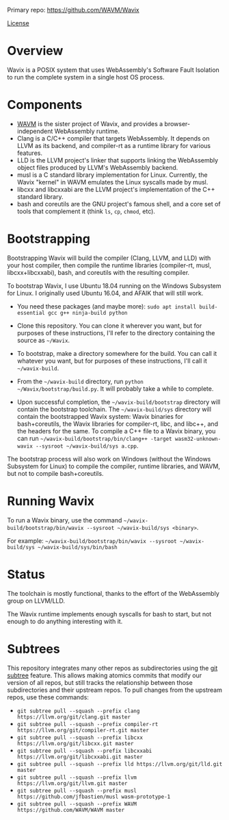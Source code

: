 Primary repo: https://github.com/WAVM/Wavix

[License](LICENSE.md)

# Overview

Wavix is a POSIX system that uses WebAssembly's Software Fault Isolation to run the complete system in a single host OS process.

# Components

* [WAVM](https://github.com/WAVM/WAVM) is the sister project of Wavix, and provides a browser-independent WebAssembly runtime.
* Clang is a C/C++ compiler that targets WebAssembly. It depends on LLVM as its backend, and compiler-rt as a runtime library for various features.
* LLD is the LLVM project's linker that supports linking the WebAssembly object files produced by LLVM's WebAssembly backend.
* musl is a C standard library implementation for Linux. Currently, the Wavix "kernel" in WAVM emulates the Linux syscalls made by musl.
* libcxx and libcxxabi are the LLVM project's implementation of the C++ standard library.
* bash and coreutils are the GNU project's famous shell, and a core set of tools that complement it (think `ls`, `cp`, `chmod`, etc).

# Bootstrapping

Bootstrapping Wavix will build the compiler (Clang, LLVM, and LLD) with your host compiler, then compile the runtime libraries (compiler-rt, musl, libcxx+libcxxabi), bash, and coreutils with the resulting compiler.

To bootstrap Wavix, I use Ubuntu 18.04 running on the Windows Subsystem for Linux. I originally used Ubuntu 16.04, and AFAIK that will still work.

* You need these packages (and maybe more): `sudo apt install build-essential gcc g++ ninja-build python`

* Clone this repository. You can clone it wherever you want, but for purposes of these instructions, I'll refer to the directory containing the source as `~/Wavix`.

* To bootstrap, make a directory somewhere for the build. You can call it whatever you want, but for purposes of these instructions, I'll call it `~/wavix-build`.

* From the `~/wavix-build` directory, run `python ~/Wavix/bootstrap/build.py`. It will probably take a while to complete.

* Upon successful completion, the `~/wavix-build/bootstrap` directory will contain the bootstrap toolchain. The `~/wavix-build/sys` directory will contain the bootstrapped Wavix system: Wavix binaries for bash+coreutils, the Wavix libraries for compiler-rt, libc, and libc++, and the headers for the same. To compile a C++ file to a Wavix binary, you can run `~/wavix-build/bootstrap/bin/clang++ -target wasm32-unknown-wavix --sysroot ~/wavix-build/sys a.cpp`.

The bootstrap process will also work on Windows (without the Windows Subsystem for Linux) to compile the compiler, runtime libraries, and WAVM, but not to compile bash+coreutils.

# Running Wavix

To run a Wavix binary, use the command `~/wavix-build/bootstrap/bin/wavix --sysroot ~/wavix-build/sys <binary>`.

For example: `~/wavix-build/bootstrap/bin/wavix --sysroot ~/wavix-build/sys ~/wavix-build/sys/bin/bash`

# Status

The toolchain is mostly functional, thanks to the effort of the WebAssembly group on LLVM/LLD.

The Wavix runtime implements enough syscalls for bash to start, but not enough to do anything interesting with it.

# Subtrees

This repository integrates many other repos as subdirectories using the [git subtree](https://git-scm.com/book/en/v1/Git-Tools-Subtree-Merging) feature. This allows making atomics commits that modify our version of all repos, but still tracks the relationship between those subdirectories and their upstream repos. To pull changes from the upstream repos, use these commands:

* `git subtree pull --squash --prefix clang https://llvm.org/git/clang.git master`
* `git subtree pull --squash --prefix compiler-rt https://llvm.org/git/compiler-rt.git master`
* `git subtree pull --squash --prefix libcxx https://llvm.org/git/libcxx.git master`
* `git subtree pull --squash --prefix libcxxabi https://llvm.org/git/libcxxabi.git master`
* `git subtree pull --squash --prefix lld https://llvm.org/git/lld.git master`
* `git subtree pull --squash --prefix llvm https://llvm.org/git/llvm.git master`
* `git subtree pull --squash --prefix musl https://github.com/jfbastien/musl wasm-prototype-1`
* `git subtree pull --squash --prefix WAVM https://github.com/WAVM/WAVM master`